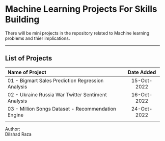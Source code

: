 # **Machine Learning Projects For Skills Building**

There will be mini projects in the repository related to Machine learning problems and thier implications.

-----------------------------------
## **List of Projects**
| Name of Project     | Date Added |
| :---        |    :----:   |
|   01 - Bigmart Sales Prediction Regression Analysis    |  15-Oct-2022     |
|  02 - Ukraine Russia War Twitter Sentiment Analysis |   16-Oct-2022  |
|03 - Million Songs Dataset - Recommendation Engine| 24-Oct-2022 |
|||




Author:\
Dilshad Raza
